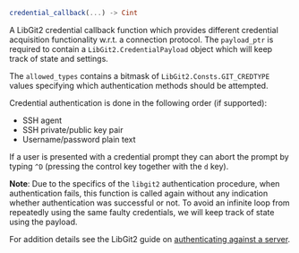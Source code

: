 ```julia
credential_callback(...) -> Cint
```

A LibGit2 credential callback function which provides different credential acquisition functionality w.r.t. a connection protocol. The `payload_ptr` is required to contain a `LibGit2.CredentialPayload` object which will keep track of state and settings.

The `allowed_types` contains a bitmask of `LibGit2.Consts.GIT_CREDTYPE` values specifying which authentication methods should be attempted.

Credential authentication is done in the following order (if supported):

  * SSH agent
  * SSH private/public key pair
  * Username/password plain text

If a user is presented with a credential prompt they can abort the prompt by typing `^D` (pressing the control key together with the `d` key).

**Note**: Due to the specifics of the `libgit2` authentication procedure, when authentication fails, this function is called again without any indication whether authentication was successful or not. To avoid an infinite loop from repeatedly using the same faulty credentials, we will keep track of state using the payload.

For addition details see the LibGit2 guide on [authenticating against a server](https://libgit2.org/docs/guides/authentication/).
